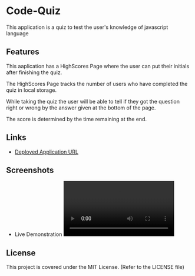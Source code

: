 # Code-Quiz
This application is a quiz to test the user's knowledge of javascript language

## Features
This aaplication has a HighScores Page where the user can put their initials after finishing the quiz.

The HighScores Page tracks the number of users who have completed the quiz in local storage.

While taking the quiz the user will be able to tell if they got the question right or wrong by the answer given at the bottom of the page.

The score is determined by the time remaining at the end.

## Links

* [Deployed Application URL](https://victorlmorales.github.io/Code-Quiz/)

## Screenshots
* Live Demonstration
![Code Quiz Video](./assets/img/code-quiz.mp4)

## License

This project is covered under the MIT License. (Refer to the LICENSE file)